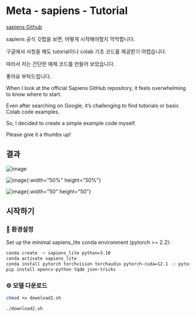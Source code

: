 # Meta - sapiens - Tutorial 

[sapiens Github](https://github.com/facebookresearch/sapiens?tab=readme-ov-file)

sapiens 공식 깃헙을 보면, 어떻게 시작해야할지 막막합니다.

구글에서 서칭을 해도 tutorial이나 colab 기초 코드를 제공받기 어렵습니다.

따라서 저는 간단한 예제 코드를 만들어 보았습니다. 

좋아요 부탁드립니다. 


When I look at the official Sapiens GitHub repository, it feels overwhelming to know where to start.

Even after searching on Google, it’s challenging to find tutorials or basic Colab code examples.

So, I decided to create a simple example code myself.

Please give it a thumbs up!

## 결과 

![image](https://github.com/user-attachments/assets/164a703b-d788-4eb6-8d20-65b7fa9c74ab)

![image](https://github.com/user-attachments/assets/5c0b2178-5283-49fd-8205-a111b53b81b8){:width="50%" height="50%"}

![image](https://github.com/user-attachments/assets/a44caf87-ce5a-417c-9a6a-28a7bdef5334){:width="50" height="50"}


## 시작하기 

### 🔧 환경설정 

Set up the minimal sapiens_lite conda environment (pytorch >= 2.2):

```bash
conda create -n sapiens_lite python=3.10
conda activate sapiens_lite
conda install pytorch torchvision torchaudio pytorch-cuda=12.1 -c pytorch -c nvidia
pip install opencv-python tqdm json-tricks
```

### ⚙️ 모델 다운로드 

```bash
chmod +x download2.sh

./download2.sh
```
